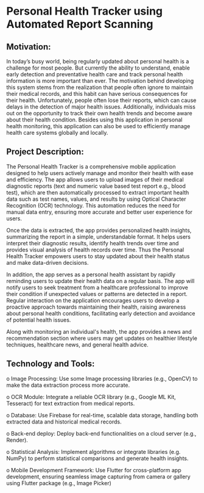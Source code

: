 # Personal Health Tracker using Automated Report Scanning

## Motivation: 
In today’s busy world, being regularly updated about personal health is a challenge for most people. But currently the ability to understand, enable early detection and preventative health care and track personal health information is more important than ever. The motivation behind developing this system stems from the realization that people often ignore to maintain their medical records, and this habit can have serious consequences for their health. Unfortunately, people often lose their reports, which can cause delays in the detection of major health issues. Additionally, individuals miss out on the opportunity to track their own health trends and become aware about their health condition. Besides using this application in personal 
health monitoring, this application can also be used to efficiently manage health care systems globally and locally.

## Project Description:
The Personal Health Tracker is a comprehensive mobile application designed to help users actively manage and monitor their health with ease and efficiency. The app allows users to upload images of their medical diagnostic reports (text and numeric value based test report e.g., blood test), which are then automatically processed to extract important health data such as test names, values, and results by using Optical Character Recognition (OCR) technology. This automation reduces the need for manual data entry, ensuring more accurate and better user experience for users.

Once the data is extracted, the app provides personalized health insights, summarizing the report in a simple, understandable format. It helps users interpret their diagnostic results, identify health trends over time and provides visual analysis of health records over time. Thus the Personal Health Tracker empowers users to stay updated about their health status and make data-driven decisions.

In addition, the app serves as a personal health assistant by rapidly reminding users to update their health data on a regular basis. The app will notify users to seek treatment from a healthcare professional to improve their condition if unexpected values or patterns are detected in a report. Regular interaction on the application encourages users to develop a proactive approach towards maintaining their health, raising awareness about personal health conditions, facilitating early detection and avoidance of potential health issues.

Along with monitoring an individual's health, the app provides a news and recommendation section where users may get updates on healthier lifestyle techniques, healthcare news, and general health advice.

## Technology and Tools:
o Image Processing: Use some Image processing libraries (e.g., OpenCV) to make the data extraction process more accurate.

o OCR Module: Integrate a reliable OCR library (e.g., Google ML Kit, Tesseract) for text extraction from medical reports.

o Database: Use Firebase for real-time, scalable data storage, handling both extracted data and historical medical records.

o Back-end deploy: Deploy back-end functionalities on a cloud server (e.g., Render).

o Statistical Analysis: Implement algorithms or integrate libraries (e.g. NumPy) to perform statistical comparisons and generate health insights.

o Mobile Development Framework: Use Flutter for cross-platform app development, ensuring seamless image capturing from camera or gallery using Flutter package (e.g., Image Picker)